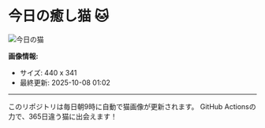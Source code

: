 # 今日の癒し猫 🐱

![今日の猫](https://cdn2.thecatapi.com/images/cj9.jpg)

**画像情報:**
- サイズ: 440 x 341
- 最終更新: 2025-10-08 01:02

---

このリポジトリは毎日朝9時に自動で猫画像が更新されます。
GitHub Actionsの力で、365日違う猫に出会えます！
